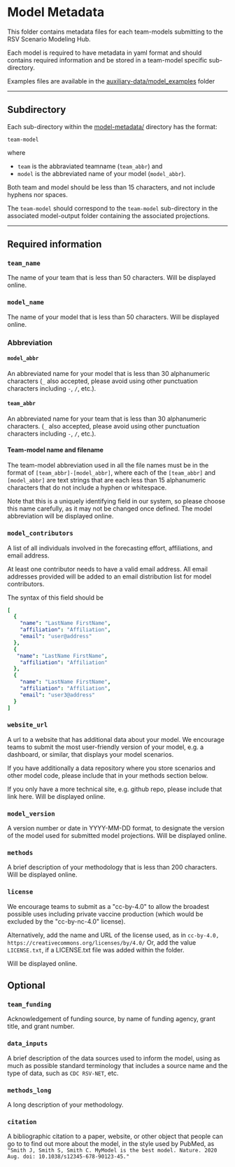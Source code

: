 # Model Metadata

This folder contains metadata files for each team-models submitting to the 
RSV Scenario Modeling Hub. 

Each model is required to have metadata in yaml format and should contains
required information and be stored in a team-model specific sub-directory.

Examples files are available in the 
[auxiliary-data/model_examples](../auxiliary-data/model_examples) folder

----

## Subdirectory

Each sub-directory within the [model-metadata/](./) directory has the
format:

    team-model
    
where 

- `team` is the abbraviated teamname (`team_abbr`) and 
- `model` is the abbreviated name of your model (`model_abbr`). 

Both team and model should be less than 15 characters, and not include
hyphens nor spaces.

The `team-model` should correspond to the `team-model` sub-directory in the
associated model-output folder containing the associated projections. 

----

## Required information

### `team_name`

The name of your team that is less than 50 characters. 
Will be displayed online.

### `model_name`

The name of your model that is less than 50 characters.
Will be displayed online.

### Abbreviation

#### `model_abbr`

An abbreviated name for your model that is less than 30 alphanumeric characters 
(`_` also accepted, please avoid using other punctuation characters including `-`, 
`/`, etc.). 

#### `team_abbr`

An abbreviated name for your team that is less than 30 alphanumeric characters. 
(`_` also accepted, please avoid using other punctuation characters including `-`, 
`/`, etc.). 

#### Team-model name and filename

The team-model abbreviation used in all the file names must be in the 
format of `[team_abbr]-[model_abbr]`, where each of the `[team_abbr]` and 
`[model_abbr]` are text strings that are each less than 15 alphanumeric
characters that do not include a hyphen or whitespace.

Note that this is a uniquely identifying field in our system, so please choose 
this name carefully, as it may not be changed once defined. The model 
abbreviation will be displayed online.

### `model_contributors`

A list of all individuals involved in the forecasting effort,
affiliations, and email address. 

At least one contributor needs to have a valid email address. All email 
addresses provided will be added to an email distribution list for model 
contributors.

The syntax of this field should be

```yaml
[
  {
    "name": "LastName FirstName",
    "affiliation": "Affiliation",
    "email": "user@address"
  },
  {
   "name": "LastName FirstName",
    "affiliation": "Affiliation"
  },
  {
    "name": "LastName FirstName",
    "affiliation": "Affiliation",
    "email": "user3@address"
  }
]
```
### `website_url`

A url to a website that has additional data about your model.
We encourage teams to submit the most user-friendly version of your 
model, e.g. a dashboard, or similar, that displays your model scenarios.

If you have additionally a data repository where you store scenarios and other
model code, please include that in your methods section below.

If you only have a more technical site, e.g. github repo, please include that 
link here. Will be displayed online.

### `model_version`

A version number or date in YYYY-MM-DD format, to designate the version of 
the model used for submitted model projections. 
Will be displayed online.

### `methods`

A brief description of your methodology that is less than 200 characters. 
Will be displayed online.

### `license`

We encourage teams to submit as a "cc-by-4.0" to allow the broadest possible 
uses including private vaccine production
(which would be excluded by the "cc-by-nc-4.0" license).

Alternatively, add the name and URL of the license used, as in `cc-by-4.0, https://creativecommons.org/licenses/by/4.0/`
Or, add the value `LICENSE.txt`, if a LICENSE.txt file was added within the folder.

Will be displayed online.

## Optional

### `team_funding`

Acknowledgement of funding source, by name of funding agency, grant title, 
and grant number.

### `data_inputs`

A brief description of the data sources used to inform the model, using as much 
as possible standard terminology that includes a source name and the type of 
data, such as `CDC RSV-NET`, etc.

### `methods_long`

A long description of your methodology.

### `citation`

A bibliographic citation to a paper, website, or other object that people 
can go to to find out more about the model, in the style used by PubMed, 
as 
`"Smith J, Smith S, Smith C. MyModel is the best model. Nature. 2020 Aug. doi: 10.1038/s12345-678-90123-45."`
